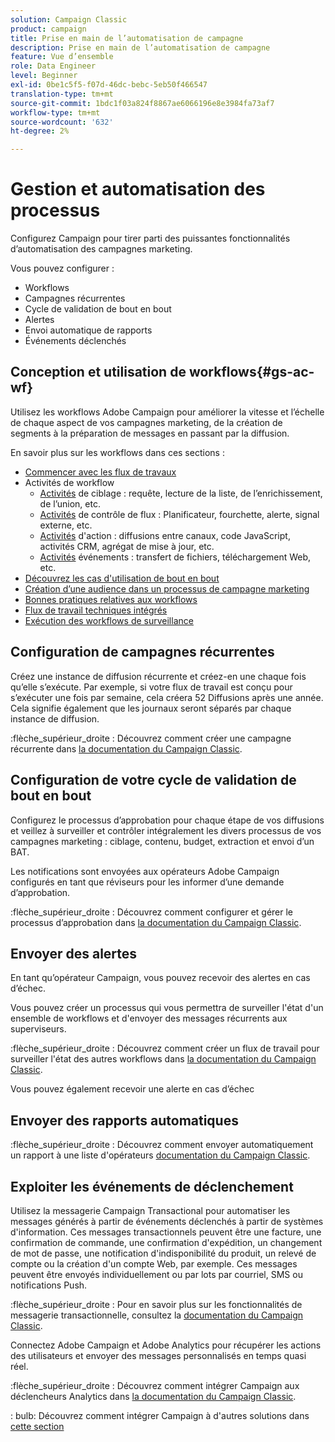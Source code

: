 ```yaml
---
solution: Campaign Classic
product: campaign
title: Prise en main de l’automatisation de campagne
description: Prise en main de l’automatisation de campagne
feature: Vue d’ensemble
role: Data Engineer
level: Beginner
exl-id: 0be1c5f5-f07d-46dc-bebc-5eb50f466547
translation-type: tm+mt
source-git-commit: 1bdc1f03a824f8867ae6066196e8e3984fa73af7
workflow-type: tm+mt
source-wordcount: '632'
ht-degree: 2%

---
```


# Gestion et automatisation des processus

Configurez Campaign pour tirer parti des puissantes fonctionnalités d’automatisation des campagnes marketing.

Vous pouvez configurer :

* Workflows
* Campagnes récurrentes
* Cycle de validation de bout en bout
* Alertes
* Envoi automatique de rapports
* Événements déclenchés

## Conception et utilisation de workflows{#gs-ac-wf}

Utilisez les workflows Adobe Campaign pour améliorer la vitesse et l’échelle de chaque aspect de vos campagnes marketing, de la création de segments à la préparation de messages en passant par la diffusion.

En savoir plus sur les workflows dans ces sections :

* [Commencer avec les flux de travaux](https://experienceleague.adobe.com/docs/campaign-classic/using/automating-with-workflows/introduction/about-workflows.html?lang=en#automating-with-workflows)
* Activités de workflow
   * [Activités](https://experienceleague.adobe.com/docs/campaign-classic/using/automating-with-workflows/targeting-activities/about-targeting-activities.html) de ciblage : requête, lecture de la liste, de l’enrichissement, de l’union, etc.
   * [Activités](https://experienceleague.adobe.com/docs/campaign-classic/using/automating-with-workflows/flow-control-activities/about-flow-control-activities.html) de contrôle de flux : Planificateur, fourchette, alerte, signal externe, etc.
   * [Activités](https://experienceleague.adobe.com/docs/campaign-classic/using/automating-with-workflows/action-activities/about-action-activities.html) d&#39;action : diffusions entre canaux, code JavaScript, activités CRM, agrégat de mise à jour, etc.
   * [Activités](https://experienceleague.adobe.com/docs/campaign-classic/using/automating-with-workflows/action-activities/about-action-activities.html) événements : transfert de fichiers, téléchargement Web, etc.
* [Découvrez les cas d&#39;utilisation de bout en bout](https://experienceleague.adobe.com/docs/campaign-classic/using/automating-with-workflows/use-cases/about-workflow-use-cases.html)
* [Création d’une audience dans un processus de campagne marketing](https://experienceleague.adobe.com/docs/campaign-classic/using/orchestrating-campaigns/orchestrate-campaigns/marketing-campaign-target.html?lang=en#building-the-main-target-in-a-workflow)
* [Bonnes pratiques relatives aux workflows](https://experienceleague.adobe.com/docs/campaign-classic/using/automating-with-workflows/introduction/workflow-best-practices.html)
* [Flux de travail techniques intégrés](https://experienceleague.adobe.com/docs/campaign-classic/using/automating-with-workflows/advanced-management/about-technical-workflows.html)
* [Exécution des workflows de surveillance](https://experienceleague.adobe.com/docs/campaign-classic/using/automating-with-workflows/monitoring-workflows/monitoring-workflow-execution.html)

## Configuration de campagnes récurrentes

Créez une instance de diffusion récurrente et créez-en une chaque fois qu’elle s’exécute. Par exemple, si votre flux de travail est conçu pour s’exécuter une fois par semaine, cela créera 52 Diffusions après une année. Cela signifie également que les journaux seront séparés par chaque instance de diffusion.

:flèche_supérieur_droite : Découvrez comment créer une campagne récurrente dans [la documentation du Campaign Classic](https://experienceleague.adobe.com/docs/campaign-classic/using/orchestrating-campaigns/orchestrate-campaigns/setting-up-marketing-campaigns.html?lang=en#recurring-and-periodic-campaigns).

## Configuration de votre cycle de validation de bout en bout

Configurez le processus d’approbation pour chaque étape de vos diffusions et veillez à surveiller et contrôler intégralement les divers processus de vos campagnes marketing : ciblage, contenu, budget, extraction et envoi d’un BAT.

Les notifications sont envoyées aux opérateurs Adobe Campaign configurés en tant que réviseurs pour les informer d’une demande d’approbation.

:flèche_supérieur_droite : Découvrez comment configurer et gérer le processus d’approbation dans [la documentation du Campaign Classic](https://experienceleague.adobe.com/docs/campaign-classic/using/orchestrating-campaigns/orchestrate-campaigns/marketing-campaign-approval.html).


## Envoyer des alertes

En tant qu’opérateur Campaign, vous pouvez recevoir des alertes en cas d’échec.

Vous pouvez créer un processus qui vous permettra de surveiller l&#39;état d&#39;un ensemble de workflows et d&#39;envoyer des messages récurrents aux superviseurs.

:flèche_supérieur_droite : Découvrez comment créer un flux de travail pour surveiller l&#39;état des autres workflows dans [la documentation du Campaign Classic](https://experienceleague.adobe.com/docs/campaign-classic/using/automating-with-workflows/use-cases/monitoring/supervising-workflows.html?lang=en#step-1--creating-the-monitoring-workflow).

Vous pouvez également recevoir une alerte en cas d’échec

## Envoyer des rapports automatiques

:flèche_supérieur_droite : Découvrez comment envoyer automatiquement un rapport à une liste d&#39;opérateurs [documentation du Campaign Classic](https://experienceleague.adobe.com/docs/campaign-classic/using/automating-with-workflows/use-cases/monitoring/sending-a-report-to-a-list.html?lang=en#step-1--creating-the-recipient-list).


## Exploiter les événements de déclenchement

Utilisez la messagerie Campaign Transactional pour automatiser les messages générés à partir de événements déclenchés à partir de systèmes d&#39;information. Ces messages transactionnels peuvent être une facture, une confirmation de commande, une confirmation d&#39;expédition, un changement de mot de passe, une notification d&#39;indisponibilité du produit, un relevé de compte ou la création d&#39;un compte Web, par exemple. Ces messages peuvent être envoyés individuellement ou par lots par courriel, SMS ou notifications Push.

:flèche_supérieur_droite : Pour en savoir plus sur les fonctionnalités de messagerie transactionnelle, consultez la [documentation du Campaign Classic](https://experienceleague.adobe.com/docs/campaign-classic/using/transactional-messaging/introduction/about-transactional-messaging.html?lang=en#transactional-messaging).


Connectez Adobe Campaign et Adobe Analytics pour récupérer les actions des utilisateurs et envoyer des messages personnalisés en temps quasi réel.

:flèche_supérieur_droite : Découvrez comment intégrer Campaign aux déclencheurs Analytics dans [la documentation du Campaign Classic](https://experienceleague.adobe.com/docs/campaign-classic/using/integrating-with-adobe-experience-cloud/experience-triggers/about-triggers.html?lang=en#integrating-with-adobe-experience-cloud).

: bulb: Découvrez comment intégrer Campaign à d&#39;autres solutions dans [cette section](../start/connect.md)
